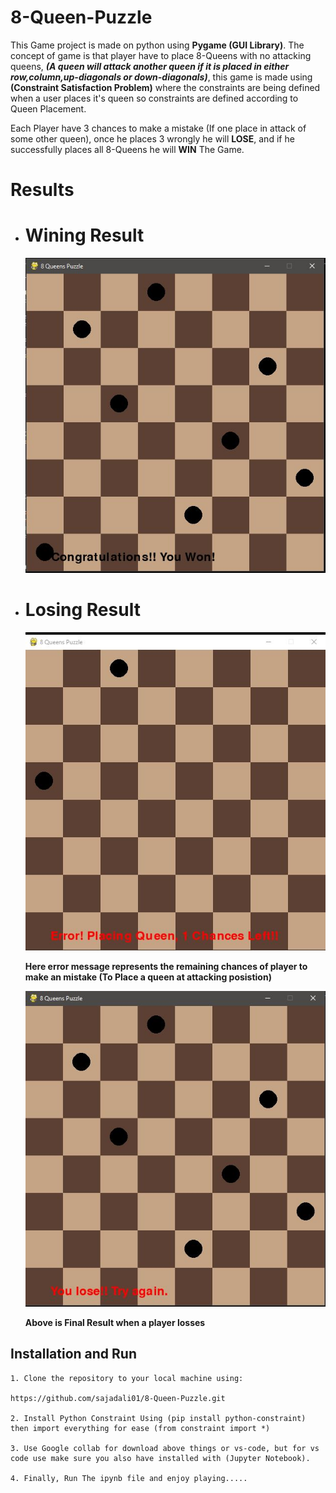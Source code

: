 # 8-Queen-Puzzle

This Game project is made on python using **Pygame (GUI Library)**. The concept of game is that player have to place 8-Queens with no attacking queens, **_(A queen will attack another queen if it is placed in either row,column,up-diagonals or down-diagonals)_**, this game is made using **(Constraint Satisfaction Problem)** where the constraints are being defined when a user places it's queen so constraints are defined according to Queen Placement. 

Each Player have 3 chances to make a mistake (If one place in attack of some other queen), once he places 3 wrongly he will **LOSE**, and if he successfully places all 8-Queens he will **WIN** The Game.

# Results
- # Wining Result
    ![Success](./assests/Success.JPG)

- # Losing Result
    ![Failure](./assests/Failure1.JPG)
    
    **Here error message represents the remaining chances of player to make an mistake (To Place a queen at attacking posistion)**

    ![Loss](./assests/Loss.JPG)
    
    **Above is Final Result when a player losses**

## Installation and Run

    1. Clone the repository to your local machine using: 

    https://github.com/sajadali01/8-Queen-Puzzle.git

    2. Install Python Constraint Using (pip install python-constraint) then import everything for ease (from constraint import *)

    3. Use Google collab for download above things or vs-code, but for vs code use make sure you also have installed with (Jupyter Notebook).

    4. Finally, Run The ipynb file and enjoy playing.....
